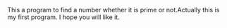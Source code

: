 This a program to find a number whether it is prime or not.Actually this is my first program. I hope you will like it.
